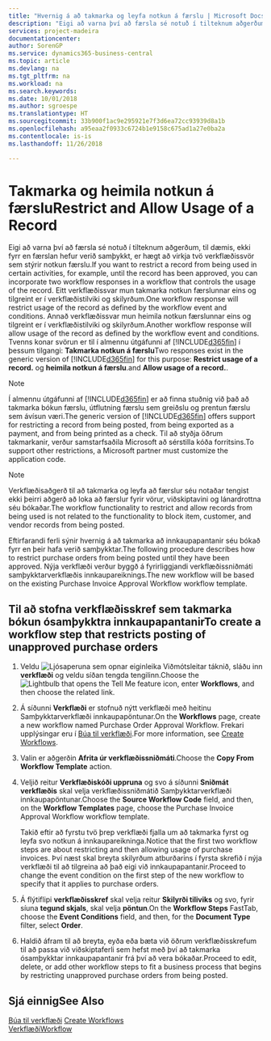 ```yaml
---
title: "Hvernig á að takmarka og leyfa notkun á færslu | Microsoft Docs"
description: "Eigi að varna því að færsla sé notuð í tilteknum aðgerðum, til dæmis, ekki fyrr en færslan hefur verið samþykkt, er hægt að virkja tvö verkflæðissvör sem stýrir notkun færslu."
services: project-madeira
documentationcenter: 
author: SorenGP
ms.service: dynamics365-business-central
ms.topic: article
ms.devlang: na
ms.tgt_pltfrm: na
ms.workload: na
ms.search.keywords: 
ms.date: 10/01/2018
ms.author: sgroespe
ms.translationtype: HT
ms.sourcegitcommit: 33b900f1ac9e295921e7f3d6ea72cc93939d8a1b
ms.openlocfilehash: a95eaa2f0933c6724b1e9158c675ad1a27e0ba2a
ms.contentlocale: is-is
ms.lasthandoff: 11/26/2018

---
```

# <a name="restrict-and-allow-usage-of-a-record"></a><span data-ttu-id="9ec0e-103">Takmarka og heimila notkun á færslu</span><span class="sxs-lookup"><span data-stu-id="9ec0e-103">Restrict and Allow Usage of a Record</span></span>
<span data-ttu-id="9ec0e-104">Eigi að varna því að færsla sé notuð í tilteknum aðgerðum, til dæmis, ekki fyrr en færslan hefur verið samþykkt, er hægt að virkja tvö verkflæðissvör sem stýrir notkun færslu.</span><span class="sxs-lookup"><span data-stu-id="9ec0e-104">If you want to restrict a record from being used in certain activities, for example, until the record has been approved, you can incorporate two workflow responses in a workflow that controls the usage of the record.</span></span> <span data-ttu-id="9ec0e-105">Eitt verkflæðissvar mun takmarka notkun færslunnar eins og tilgreint er í verkflæðistilviki og skilyrðum.</span><span class="sxs-lookup"><span data-stu-id="9ec0e-105">One workflow response will restrict usage of the record as defined by the workflow event and conditions.</span></span> <span data-ttu-id="9ec0e-106">Annað verkflæðissvar mun heimila notkun færslunnar eins og tilgreint er í verkflæðistilviki og skilyrðum.</span><span class="sxs-lookup"><span data-stu-id="9ec0e-106">Another workflow response will allow usage of the record as defined by the workflow event and conditions.</span></span> <span data-ttu-id="9ec0e-107">Tvenns konar svörun er til í almennu útgáfunni af [!INCLUDE[d365fin](includes/d365fin_md.md)] í þessum tilgangi: **Takmarka notkun á færslu**</span><span class="sxs-lookup"><span data-stu-id="9ec0e-107">Two responses exist in the generic version of [!INCLUDE[d365fin](includes/d365fin_md.md)] for this purpose: **Restrict usage of a record.**</span></span> <span data-ttu-id="9ec0e-108">og **heimila notkun á færslu**.</span><span class="sxs-lookup"><span data-stu-id="9ec0e-108">and **Allow usage of a record.**.</span></span>

> [!NOTE]  
>  <span data-ttu-id="9ec0e-109">Í almennu útgáfunni af [!INCLUDE[d365fin](includes/d365fin_md.md)] er að finna stuðnig við það að takmarka bókun færslu, útflutning færslu sem greiðslu og prentun færslu sem ávísun væri.</span><span class="sxs-lookup"><span data-stu-id="9ec0e-109">The generic version of [!INCLUDE[d365fin](includes/d365fin_md.md)] offers support for restricting a record from being posted, from being exported as a payment, and from being printed as a check.</span></span> <span data-ttu-id="9ec0e-110">Til að styðja öðrum takmarkanir, verður samstarfsaðila Microsoft að sérstilla kóða forritsins.</span><span class="sxs-lookup"><span data-stu-id="9ec0e-110">To support other restrictions, a Microsoft partner must customize the application code.</span></span>  

> [!NOTE]  
>  <span data-ttu-id="9ec0e-111">Verkflæðisaðgerð til að takmarka og leyfa að færslur séu notaðar tengist ekki þeirri aðgerð að loka að færslur fyrir vörur, viðskiptavini  og lánardrottna séu bókaðar.</span><span class="sxs-lookup"><span data-stu-id="9ec0e-111">The workflow functionality to restrict and allow records from being used is not related to the functionality to block item, customer, and vendor records from being posted.</span></span>

<span data-ttu-id="9ec0e-112">Eftirfarandi ferli sýnir hvernig á að takmarka að innkaupapantanir séu bókað fyrr en þeir hafa verið samþykktar.</span><span class="sxs-lookup"><span data-stu-id="9ec0e-112">The following procedure describes how to restrict purchase orders from being posted until they have been approved.</span></span> <span data-ttu-id="9ec0e-113">Nýja verkflæði verður byggð á fyrirliggjandi verkflæðissniðmáti samþykktarverkflæðis innkaupareiknings.</span><span class="sxs-lookup"><span data-stu-id="9ec0e-113">The new workflow will be based on the existing Purchase Invoice Approval Workflow workflow template.</span></span>  

## <a name="to-create-a-workflow-step-that-restricts-posting-of-unapproved-purchase-orders"></a><span data-ttu-id="9ec0e-114">Til að stofna verkflæðisskref sem takmarka bókun ósamþykktra innkaupapantanir</span><span class="sxs-lookup"><span data-stu-id="9ec0e-114">To create a workflow step that restricts posting of unapproved purchase orders</span></span>  
1. <span data-ttu-id="9ec0e-115">Veldu ![Ljósaperuna sem opnar eiginleika Viðmótsleitar](media/ui-search/search_small.png "Segðu mér hvað þú vilt gera") táknið, sláðu inn **verkflæði** og veldu síðan tengda tengilinn.</span><span class="sxs-lookup"><span data-stu-id="9ec0e-115">Choose the ![Lightbulb that opens the Tell Me feature](media/ui-search/search_small.png "Tell me what you want to do") icon, enter **Workflows**, and then choose the related link.</span></span>  
2. <span data-ttu-id="9ec0e-116">Á síðunni **Verkflæði** er stofnuð nýtt verkflæði með heitinu Samþykktarverkflæði innkaupapöntunar.</span><span class="sxs-lookup"><span data-stu-id="9ec0e-116">On the **Workflows** page, create a new workflow named Purchase Order Approval Workflow.</span></span> <span data-ttu-id="9ec0e-117">Frekari upplýsingar eru í [Búa til verkflæði](across-how-to-create-workflows.md).</span><span class="sxs-lookup"><span data-stu-id="9ec0e-117">For more information, see [Create Workflows](across-how-to-create-workflows.md).</span></span>  
3. <span data-ttu-id="9ec0e-118">Valin er aðgerðin **Afrita úr verkflæðissniðmáti**.</span><span class="sxs-lookup"><span data-stu-id="9ec0e-118">Choose the **Copy From Workflow Template** action.</span></span>  
4. <span data-ttu-id="9ec0e-119">Veljið reitur **Verkflæðiskóði uppruna** og svo á síðunni **Sniðmát verkflæðis** skal velja verkflæðissniðmátið Samþykktarverkflæði innkaupapöntunar.</span><span class="sxs-lookup"><span data-stu-id="9ec0e-119">Choose the **Source Workflow Code** field, and then, on the **Workflow Templates** page, choose the Purchase Invoice Approval Workflow workflow template.</span></span>  

     <span data-ttu-id="9ec0e-120">Takið eftir að fyrstu tvö þrep verkflæði fjalla um að takmarka fyrst og leyfa svo notkun á innkaupareikninga.</span><span class="sxs-lookup"><span data-stu-id="9ec0e-120">Notice that the first two workflow steps are about restricting and then allowing usage of purchase invoices.</span></span> <span data-ttu-id="9ec0e-121">Því næst skal breyta skilyrðum atburðarins í fyrsta skrefið í nýja verkflæði til að tilgreina að það eigi við innkaupapantanir.</span><span class="sxs-lookup"><span data-stu-id="9ec0e-121">Proceed to change the event condition on the first step of the new workflow to specify that it applies to purchase orders.</span></span>  
5. <span data-ttu-id="9ec0e-122">Á flýtiflipi **verkflæðisskref** skal velja reitur **Skilyrði tiliviks** og svo, fyrir síuna **tegund skjals**, skal velja **pöntun**.</span><span class="sxs-lookup"><span data-stu-id="9ec0e-122">On the **Workflow Steps** FastTab, choose the **Event Conditions** field, and then, for the **Document Type** filter, select **Order**.</span></span>  
6. <span data-ttu-id="9ec0e-123">Haldið áfram til að breyta, eyða eða bæta við öðrum verkflæðisskrefum til að passa við viðskiptaferli sem hefst með því að takmarka ósamþykktar innkaupapantanir frá því að vera bókaðar.</span><span class="sxs-lookup"><span data-stu-id="9ec0e-123">Proceed to edit, delete, or add other workflow steps to fit a business process that begins by restricting unapproved purchase orders from being posted.</span></span>  

## <a name="see-also"></a><span data-ttu-id="9ec0e-124">Sjá einnig</span><span class="sxs-lookup"><span data-stu-id="9ec0e-124">See Also</span></span>  
<span data-ttu-id="9ec0e-125">[Búa til verkflæði](across-how-to-create-workflows.md) </span><span class="sxs-lookup"><span data-stu-id="9ec0e-125">[Create Workflows](across-how-to-create-workflows.md) </span></span>  
[<span data-ttu-id="9ec0e-126">Verkflæði</span><span class="sxs-lookup"><span data-stu-id="9ec0e-126">Workflow</span></span>](across-workflow.md)   


